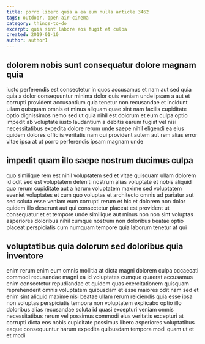 ```yaml
---
title: porro libero quia a ea eum nulla article 3462
tags: outdoor, open-air-cinema
category: things-to-do
excerpt: quis sint labore eos fugit et culpa
created: 2019-01-10
author: author1
---
```


## dolorem nobis sunt consequatur dolore magnam quia

iusto perferendis est consectetur in quos accusamus et nam aut sed quia quia a dolor consequuntur minima dolor quis veniam unde ipsam a aut et corrupti provident accusantium quia tenetur non recusandae et incidunt ullam quisquam omnis et minus aliquam quae sint nam facilis cupiditate optio dignissimos nemo sed ut quia nihil est dolorum et eum culpa optio impedit ab voluptate iusto laudantium a debitis earum fugiat vel nisi necessitatibus expedita dolore rerum unde saepe nihil eligendi ea eius quidem dolores officiis veritatis nam qui provident autem aut rem alias error vitae ipsa at ut porro perferendis ipsam magnam unde

## impedit quam illo saepe nostrum ducimus culpa

quo similique rem est nihil voluptatem sed et vitae quisquam ullam dolorem id odit sed est voluptatem deleniti nostrum alias voluptate et nobis aliquid quo rerum cupiditate aut a harum voluptatem maxime sed voluptatem eveniet voluptates et cum quo voluptas et architecto omnis ad pariatur aut sed soluta esse veniam eum corrupti rerum et hic et dolorem non dolor quidem illo deserunt aut qui consectetur placeat est provident ut consequatur et et tempore unde similique aut minus non non sint voluptas asperiores doloribus nihil cumque nostrum non doloribus beatae optio placeat perspiciatis cum numquam tempore quia laborum tenetur at qui

## voluptatibus quia dolorum sed doloribus quia inventore

enim rerum enim eum omnis mollitia at dicta magni dolorem culpa occaecati commodi recusandae magni ea id voluptates cumque quaerat accusamus enim consectetur repudiandae et quidem quas exercitationem quisquam reprehenderit omnis voluptatem quibusdam et esse maiores odit nam sed et enim sint aliquid maxime nisi beatae ullam rerum reiciendis quia esse ipsa non voluptas perspiciatis tempora non voluptatem explicabo optio illo doloribus alias recusandae soluta id quasi excepturi veniam omnis necessitatibus rerum vel possimus commodi eius veritatis excepturi at corrupti dicta eos nobis cupiditate possimus libero asperiores voluptatibus eaque consequuntur harum expedita quibusdam tempora modi quam ut et et modi
